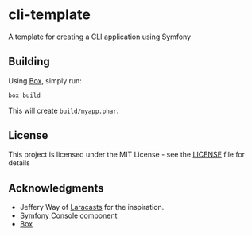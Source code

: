 # cli-template

A template for creating a CLI application using Symfony

## Building

Using [Box](https://box-project.github.io/box2/), simply run:

```sh
box build
```

This will create `build/myapp.phar`.

## License

This project is licensed under the MIT License - see the [LICENSE](LICENSE) file for details

## Acknowledgments

* Jeffery Way of [Laracasts](https://laracasts.com/) for the inspiration.
* [Symfony Console component](https://symfony.com/console)
* [Box](https://box-project.github.io/box2/)
